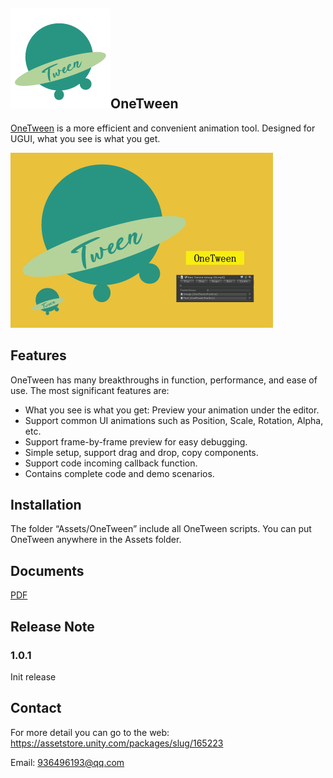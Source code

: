 ## ![160x160](.\Doc\160x160.png)OneTween

[OneTween]( https://assetstore.unity.com/packages/slug/165223 
) is a more efficient and convenient animation tool. Designed for UGUI, what you see is what you get. 

![420x280](.\Doc\420x280.png)



## Features

OneTween has many breakthroughs in function, performance, and ease of use. The most significant features are:

- What you see is what you get: Preview your animation under the editor. 
- Support common UI animations such as Position, Scale, Rotation, Alpha, etc. 
- Support frame-by-frame preview for easy debugging. 
- Simple setup, support drag and drop, copy components.
- Support code incoming callback function.
- Contains complete code and demo scenarios.

## Installation

The folder “Assets/OneTween” include all OneTween scripts. You can put OneTween anywhere in the Assets folder.

## Documents

[PDF](./Docs/README.pdf)

## Release Note

### 1.0.1

Init release 

## Contact

For more detail you can go to the web:   https://assetstore.unity.com/packages/slug/165223 

Email: [936496193@qq.com](mailto:936496193@qq.com)